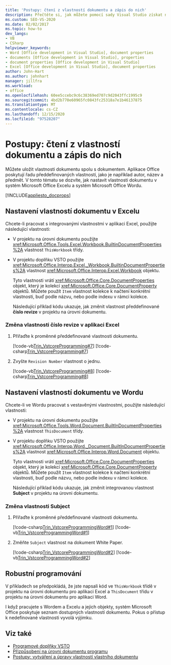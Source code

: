 ```yaml
---
title: 'Postupy: čtení z vlastností dokumentu a zápis do nich'
description: Přečtěte si, jak můžete pomocí sady Visual Studio získat nebo nastavit vlastnosti dokumentu v aplikacích Microsoft Excel a Microsoft Word.
ms.custom: SEO-VS-2020
ms.date: 02/02/2017
ms.topic: how-to
dev_langs:
- VB
- CSharp
helpviewer_keywords:
- Word [Office development in Visual Studio], document properties
- documents [Office development in Visual Studio], properties
- document properties [Office development in Visual Studio]
- Excel [Office development in Visual Studio], document properties
author: John-Hart
ms.author: johnhart
manager: jillfra
ms.workload:
- office
ms.openlocfilehash: 60ee5ccebc9c6c38369ed707c9d2043ffc1995c9
ms.sourcegitcommit: 4bd2b770e60965fc0843fc25318a7e1b46137875
ms.translationtype: MT
ms.contentlocale: cs-CZ
ms.lasthandoff: 12/15/2020
ms.locfileid: "97528207"
---
```

# <a name="how-to-read-from-and-write-to-document-properties"></a>Postupy: čtení z vlastností dokumentu a zápis do nich
  Můžete uložit vlastnosti dokumentu spolu s dokumentem. Aplikace Office poskytují řadu předdefinovaných vlastností, jako je například autor, název a předmět. V tomto tématu se dozvíte, jak nastavit vlastnosti dokumentu v systém Microsoft Office Excelu a systém Microsoft Office Wordu.

 [!INCLUDE[appliesto_docprops](../vsto/includes/appliesto-docprops-md.md)]

## <a name="set-document-properties-in-excel"></a>Nastavení vlastností dokumentu v Excelu
 Chcete-li pracovat s integrovanými vlastnostmi v aplikaci Excel, použijte následující vlastnosti:

- V projektu na úrovni dokumentu použijte <xref:Microsoft.Office.Tools.Excel.Workbook.BuiltinDocumentProperties%2A> vlastnost `ThisWorkbook` třídy.

- V projektu doplňku VSTO použijte <xref:Microsoft.Office.Interop.Excel._Workbook.BuiltinDocumentProperties%2A> vlastnost <xref:Microsoft.Office.Interop.Excel.Workbook> objektu.

  Tyto vlastnosti vrátí <xref:Microsoft.Office.Core.DocumentProperties> objekt, který je kolekcí <xref:Microsoft.Office.Core.DocumentProperty> objektů. Můžete použít `Item` vlastnost kolekce k načtení konkrétní vlastnosti, buď podle názvu, nebo podle indexu v rámci kolekce.

  Následující příklad kódu ukazuje, jak změnit vlastnost předdefinované **číslo revize** v projektu na úrovni dokumentu.

### <a name="to-change-the-revision-number-property-in-excel"></a>Změna vlastnosti číslo revize v aplikaci Excel

1. Přiřaďte k proměnné předdefinované vlastnosti dokumentu.

     [!code-vb[Trin_VstcoreProgramming#7](../vsto/codesnippet/VisualBasic/Trin_VstcoreProgrammingExcelVB/ThisWorkbook.vb#7)]
     [!code-csharp[Trin_VstcoreProgramming#7](../vsto/codesnippet/CSharp/Trin_VstcoreProgrammingExcelCS/ThisWorkbook.cs#7)]

2. Zvyšte `Revision Number` vlastnost o jednu.

     [!code-vb[Trin_VstcoreProgramming#8](../vsto/codesnippet/VisualBasic/Trin_VstcoreProgrammingExcelVB/ThisWorkbook.vb#8)]
     [!code-csharp[Trin_VstcoreProgramming#8](../vsto/codesnippet/CSharp/Trin_VstcoreProgrammingExcelCS/ThisWorkbook.cs#8)]

## <a name="set-document-properties-in-word"></a>Nastavení vlastností dokumentu ve Wordu
 Chcete-li ve Wordu pracovat s vestavěnými vlastnostmi, použijte následující vlastnosti:

- V projektu na úrovni dokumentu použijte <xref:Microsoft.Office.Tools.Word.Document.BuiltInDocumentProperties%2A> vlastnost `ThisDocument` třídy.

- V projektu doplňku VSTO použijte <xref:Microsoft.Office.Interop.Word._Document.BuiltInDocumentProperties%2A> vlastnost <xref:Microsoft.Office.Interop.Word.Document> objektu.

  Tyto vlastnosti vrátí <xref:Microsoft.Office.Core.DocumentProperties> objekt, který je kolekcí <xref:Microsoft.Office.Core.DocumentProperty> objektů. Můžete použít `Item` vlastnost kolekce k načtení konkrétní vlastnosti, buď podle názvu, nebo podle indexu v rámci kolekce.

  Následující příklad kódu ukazuje, jak změnit integrovanou vlastnost **Subject** v projektu na úrovni dokumentu.

### <a name="to-change-the-subject-property"></a>Změna vlastnosti Subject

1. Přiřaďte k proměnné předdefinované vlastnosti dokumentu.

     [!code-csharp[Trin_VstcoreProgrammingWord#1](../vsto/codesnippet/CSharp/Trin_VstcoreProgrammingWordCS/ThisDocument.cs#1)]
     [!code-vb[Trin_VstcoreProgrammingWord#1](../vsto/codesnippet/VisualBasic/Trin_VstcoreProgrammingWordVB/ThisDocument.vb#1)]

2. Změňte `Subject` vlastnost na dokument White Paper.

     [!code-csharp[Trin_VstcoreProgrammingWord#2](../vsto/codesnippet/CSharp/Trin_VstcoreProgrammingWordCS/ThisDocument.cs#2)]
     [!code-vb[Trin_VstcoreProgrammingWord#2](../vsto/codesnippet/VisualBasic/Trin_VstcoreProgrammingWordVB/ThisDocument.vb#2)]

## <a name="robust-programming"></a>Robustní programování
 V příkladech se předpokládá, že jste napsali kód ve `ThisWorkbook` třídě v projektu na úrovni dokumentu pro aplikaci Excel a `ThisDocument` třídu v projektu na úrovni dokumentu pro aplikaci Word.

 I když pracujete s Wordem a Excelu a jejich objekty, systém Microsoft Office poskytuje seznam dostupných vlastností dokumentu. Pokus o přístup k nedefinované vlastnosti vyvolá výjimku.

## <a name="see-also"></a>Viz také
- [Programové doplňky VSTO](../vsto/programming-vsto-add-ins.md)
- [Přizpůsobení na úrovni dokumentu programu](../vsto/programming-document-level-customizations.md)
- [Postupy: vytváření a úpravy vlastností vlastního dokumentu](../vsto/how-to-create-and-modify-custom-document-properties.md)

